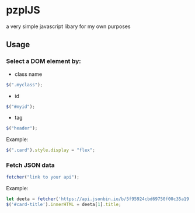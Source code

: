 # pzplJS
a very simple javascript libary for my own purposes
## Usage
### Select a DOM element by:
- class name
```js
$(".myclass");
```
- id
```js
$("#myid");
```
- tag
```js
$("header");
```
Example:
```js
$(".card").style.display = "flex";
```
### Fetch JSON data
```js
fetcher("link to your api");
```
Example:
```js
let deeta = fetcher('https://api.jsonbin.io/b/5f95924cbd69750f00c35a19');
$('#card-title').innerHTML = deeta[1].title;
```
